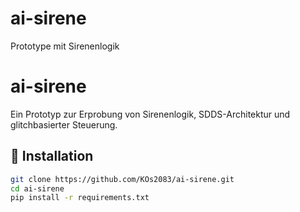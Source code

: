 # ai-sirene
Prototype mit Sirenenlogik
# ai-sirene

Ein Prototyp zur Erprobung von Sirenenlogik, SDDS-Architektur und glitchbasierter Steuerung.

## 🚀 Installation

```bash
git clone https://github.com/KOs2083/ai-sirene.git
cd ai-sirene
pip install -r requirements.txt

